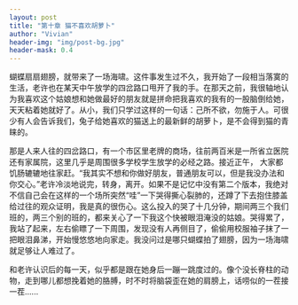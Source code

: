 ```yaml
---
layout: post
title: "第十章 猫不喜欢胡萝卜"
author: "Vivian"
header-img: "img/post-bg.jpg"
header-mask: 0.4
---
```


蝴蝶扇扇翅膀，就带来了一场海啸。这件事发生过不久，我开始了一段相当落寞的生活，老许也在某天中午放学的四岔路口甩开了我的手。在那天之前，我很轴地认为我喜欢这个姑娘想和她做最好的朋友就是拼命把我喜欢的我有的一股脑倒给她，天天粘着她就好了。从小，我们只学过这样的一句话：己所不欲，勿施于人。可很少有人会告诉我们，兔子给她喜欢的猫送上的最新鲜的胡萝卜，是不会得到猫的青睐的。

那是人来人往的四岔路口，有一个市区里老牌的商场，往前两百米是一所省立医院还有家属院，这里几乎是周围很多学校学生放学的必经之路。接近正午， 大家都饥肠辘辘地往家赶。“我其实不想和你做好朋友，普通朋友可以，但是我没办法和你交心。”老许冷淡地说完，转身，离开。如果不是记忆中没有第二个版本，我绝对不信自己会在这样的一个场所突然“哇”一下哭得撕心裂肺的，还蹲了下去抱住膝盖给过往的观众证明，我是真的很伤心。这么投入的哭了十几分钟，期间两三个我们班的，两三个别的班的，都来关心了一下我这个快被眼泪淹没的姑娘。哭得累了，我站了起来，左右偷瞟了一下周围，发现没有人再侧目了，偷偷用校服袖子抹了一把眼泪鼻涕，开始慢悠悠地向家走。我没问过是哪只蝴蝶拍了翅膀，因为一场海啸就足够让人难过了。

和老许认识后的每一天，似乎都是跟在她身后一蹦一跳度过的。像个没长脊柱的动物，走到哪儿都想挽着她的胳膊，时不时将脑袋歪在她的肩膀上，话唠似的一茬接一茬......